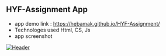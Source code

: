 ## HYF-Assignment App

- app demo link : https://hebamak.github.io/HYF-Assignment/
- Technologes used Html, CS, Js
- app screenshot

[![Header](https://res.cloudinary.com/hapiii/image/upload/v1677533213/react-apps/snrmzas8fvnwdiyh7tdf.png)](https://some-url.dev/)
